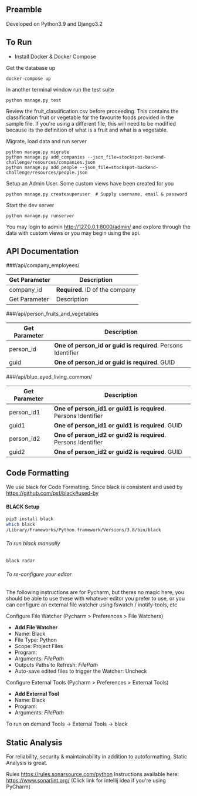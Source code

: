 ## Preamble

Developed on Python3.9 and Django3.2

## To Run

- Install Docker & Docker Compose

Get the database up
```shell
docker-compose up
```

In another terminal window run the test suite
```shell
python manage.py test
```

Review the fruit_classification.csv before proceeding. This contains the classification fruit or vegetable for the favourite foods provided in the sample file. If you're using a different file, this will need to be modified because its the definition of what is a fruit and what is a vegetable.

Migrate, load data and run server
```shell
python manage.py migrate
python manage.py add_companies --json_file=stockspot-backend-challenge/resources/companies.json
python manage.py add_people --json_file=stockspot-backend-challenge/resources/people.json
```

Setup an Admin User. Some custom views have been created for you
```shell
python manage.py createsuperuser  # Supply username, email & password
```

Start the dev server
```shell
python manage.py runserver
```

You may login to admin http://127.0.0.1:8000/admin/ and explore through the data with custom views
or you may begin using the api.

## API Documentation


###/api/company_employees/

|Get Parameter | Description|
--- | --- 
|company_id | **Required**. ID of the company|
|Get Parameter | Description|


###/api/person_fruits_and_vegetables

|Get Parameter | Description|
--- | --- 
|person_id | **One of person_id or guid is required**. Persons Identifier|
|guid | **One of person_id or guid is required**. GUID|

###/api/blue_eyed_living_common/

|Get Parameter | Description|
--- | --- 
|person_id1 | **One of person_id1 or guid1 is required**. Persons Identifier|
|guid1 | **One of person_id1 or guid1 is required**. GUID|
|person_id2 | **One of person_id2 or guid2 is required**. Persons Identifier
|guid2 | **One of person_id2 or guid2 is required**. GUID|


## Code Formatting

We use black for Code Formatting. Since black is consistent and used by https://github.com/psf/black#used-by

#### BLACK Setup

```sh
pip3 install black
which black
/Library/Frameworks/Python.framework/Versions/3.8/bin/black
```

###### To run black manually

```sh
black radar
```

###### To re-configure your editor

The following instructions are for Pycharm, but theres no magic here, you should be able to use these with whatever 
editor you prefer to use, or you can configure an external file watcher using fswatch / inotify-tools, etc

Configure File Watcher (Pycharm > Preferences > File Watchers)
- **Add File Watcher**
- Name: Black
- File Type: Python
- Scope: Project Files
- Program: <Path from which>
- Arguments: $FilePath$
- Outputs Paths to Refresh: $FilePath$
- Auto-save edited files to trigger the Watcher: Uncheck

Configure External Tools (Pycharm > Preferences > External Tools)
- **Add External Tool**
- Name: Black
- Program: <Path from which>
- Arguments: $FilePath$

To run on demand Tools -> External Tools -> black

## Static Analysis

For reliability, security & maintainability in addition to autoformatting, Static Analysis is great.

Rules https://rules.sonarsource.com/python
Instructions available here: https://www.sonarlint.org/ (Click link for intellij idea if you're using PyCharm)
